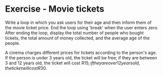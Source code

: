 # Exercise - Movie tickets

Write a loop in which you ask users for their age and then inform them of the movie ticket price. End the loop using 'break' when the user enters zero. After ending the loop, display the total number of people who bought tickets, the total amount of money collected, and the average age of the people. 

A cinema charges different prices for tickets according to the person's age. If the person is under 3 years old, the ticket will be free; if they are between 3 and 12 years old, the ticket will cost R$15; if they are over 12 years old, the ticket will cost R$30.
